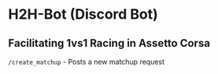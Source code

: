 # H2H-Bot (Discord Bot)
## Facilitating 1vs1 Racing in Assetto Corsa
`/create_matchup` - Posts a new matchup request
